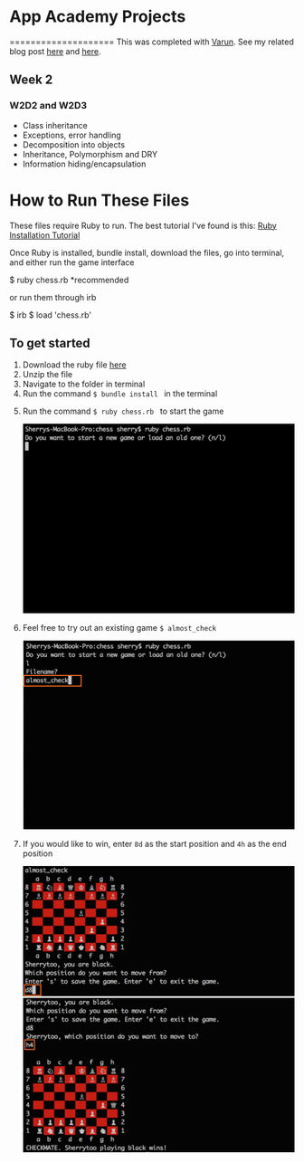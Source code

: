 # App Academy Projects
====================
This was completed with [Varun](https://github.com/varunprabhakar14). See my related blog post [here](http://blog.cssherry.com/post/105412733689/w2d2-class-inheritance-and-the-tale-of-iteration) and [here](http://blog.cssherry.com/post/105499834509/w2d3-chess-completed).

## Week 2
### W2D2 and W2D3
* Class inheritance
* Exceptions, error handling
* Decomposition into objects
* Inheritance, Polymorphism and DRY
* Information hiding/encapsulation

# How to Run These Files
These files require Ruby to run. The best tutorial I've found is this: [Ruby Installation Tutorial](http://installrails.com/steps)

Once Ruby is installed, bundle install, download the files, go into terminal, and either run the game interface

$ ruby chess.rb *recommended

or run them through irb

$ irb
$ load 'chess.rb'

## To get started
<ol>
  <li>Download the ruby file <a href="chess.zip">here</a></li>
  <li>Unzip the file</li>
  <li>Navigate to the folder in terminal</li>
  <li>Run the command <code>$ bundle install </code> in the terminal</li>
  <li>
    <p>
      Run the command <code>$ ruby chess.rb </code> to start the game
    </p>
    <img src="assets/img/start_game.png" alt="$ ruby chess.rb" />
  </li>
  <li>
    <p>
      Feel free to try out an existing game <code>$ almost_check </code>
    </p>
    <img src="assets/img/enter_game_name.png" alt="almost_check" />
  </li>
  <li>
    <p>
      If you would like to win, enter <code>8d</code> as the start position and <code>4h</code> as the end position
    </p>
    <img src="assets/img/enter_start_position.png" alt="8d" />
    <img src="assets/img/enter_end_position.png" alt="4h" />
  </li>
</ol>
